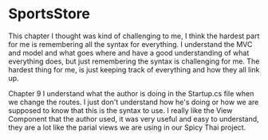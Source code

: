 # SportsStore
This chapter I thought was kind of challenging to me, I think the hardest part for me is
remembering all the syntax for everything. I understand the MVC and model and what goes where
and have a good understanding of what everything does, but just remembering the syntax is challenging
for me.
The hardest thing for me, is just keeping track of everything and how they all link up.

Chapter 9
I understand what the author is doing in the Startup.cs file when we change the routes. I just don't understand how he's doing or how
we are supposed to know that this is the syntax to use.
I really like the View Component that the author used, it was very useful and easy to understand, they are a lot like the 
parial views we are using in our Spicy Thai project.
